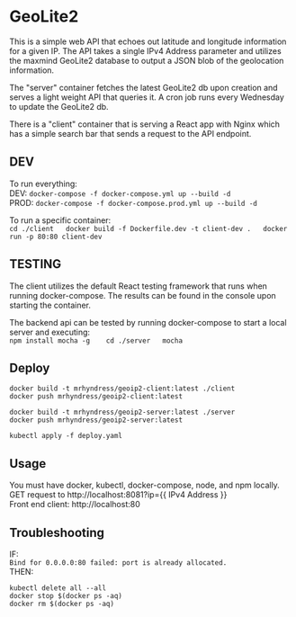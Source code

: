 GeoLite2
=====================

This is a simple web API that echoes out latitude and longitude information for a given IP. The API takes a single IPv4 Address parameter and utilizes the  maxmind GeoLite2 database to output a JSON blob of the geolocation information.  

The "server" container fetches the latest GeoLite2 db upon creation and serves a light weight API that queries it. A cron job runs every Wednesday to update the GeoLite2 db.  

There is a "client" container that is serving a React app with Nginx which has a simple search bar that sends a request to the API endpoint.  

DEV
-------

To run everything:  
    DEV:
        `docker-compose -f docker-compose.yml up --build -d`  
    PROD:
        `docker-compose -f docker-compose.prod.yml up --build -d`  
  
To run a specific container:  
    `
    cd ./client  
    docker build -f Dockerfile.dev -t client-dev .  
    docker run -p 80:80 client-dev
    `

TESTING
-------
The client utilizes the default React testing framework that runs when running docker-compose. The results can be found in the console upon starting the container.  
  
The backend api can be tested by running docker-compose to start a local server and executing:  
    ```npm install mocha -g   
    cd ./server  
    mocha   ```


Deploy
-------
    
    docker build -t mrhyndress/geoip2-client:latest ./client  
    docker push mrhyndress/geoip2-client:latest  
  
    docker build -t mrhyndress/geoip2-server:latest ./server  
    docker push mrhyndress/geoip2-server:latest  
  
    kubectl apply -f deploy.yaml

Usage
-------

You must have docker, kubectl, docker-compose, node, and npm locally.  
GET request to http://localhost:8081?ip={{ IPv4 Address }}  
Front end client: http://localhost:80  


Troubleshooting
-------

IF:  
    `Bind for 0.0.0.0:80 failed: port is already allocated.`   
THEN:  
    
    kubectl delete all --all
    docker stop $(docker ps -aq)  
    docker rm $(docker ps -aq)
